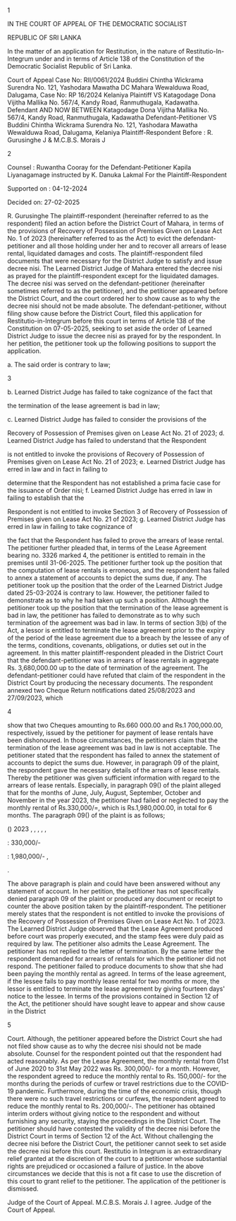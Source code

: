 1

IN THE COURT OF APPEAL OF THE DEMOCRATIC SOCIALIST

REPUBLIC OF SRI LANKA

In the matter of an application for Restitution, in the nature of Restitutio-In-Integrum under and in terms of Article 138 of the Constitution of the Democratic Socialist Republic of Sri Lanka.

Court of Appeal Case No: RII/0061/2024 Buddini Chintha Wickrama Surendra No. 121, Yashodara Mawatha DC Mahara Wewalduwa Road, Dalugama, Case No: RP 16/2024 Kelaniya Plaintiff VS Katagodage Dona Vijitha Mallika No. 567/4, Kandy Road, Ranmuthugala, Kadawatha. Defendant AND NOW BETWEEN Katagodage Dona Vijitha Mallika No. 567/4, Kandy Road, Ranmuthugala, Kadawatha Defendant-Petitioner VS Buddini Chintha Wickrama Surendra No. 121, Yashodara Mawatha Wewalduwa Road, Dalugama, Kelaniya Plaintiff-Respondent Before : R. Gurusinghe J & M.C.B.S. Morais J

2

Counsel : Ruwantha Cooray for the Defendant-Petitioner Kapila Liyanagamage instructed by K. Danuka Lakmal For the Plaintiff-Respondent

Supported on : 04-12-2024

Decided on: 27-02-2025

R. Gurusinghe The plaintiff-respondent (hereinafter referred to as the respondent) filed an action before the District Court of Mahara, in terms of the provisions of Recovery of Possession of Premises Given on Lease Act No. 1 of 2023 (hereinafter referred to as the Act) to evict the defendant-petitioner and all those holding under her and to recover all arrears of lease rental, liquidated damages and costs. The plaintiff-respondent filed documents that were necessary for the District Judge to satisfy and issue decree nisi. The Learned District Judge of Mahara entered the decree nisi as prayed for the plaintiff-respondent except for the liquidated damages. The decree nisi was served on the defendant-petitioner (hereinafter sometimes referred to as the petitioner), and the petitioner appeared before the District Court, and the court ordered her to show cause as to why the decree nisi should not be made absolute. The defendant-petitioner, without filing show cause before the District Court, filed this application for Restitutio-in-Integrum before this court in terms of Article 138 of the Constitution on 07-05-2025, seeking to set aside the order of Learned District Judge to issue the decree nisi as prayed for by the respondent. In her petition, the petitioner took up the following positions to support the application.

a. The said order is contrary to law;

3

b. Learned District Judge has failed to take cognizance of the fact that

the termination of the lease agreement is bad in law;

c. Learned District Judge has failed to consider the provisions of the

Recovery of Possession of Premises given on Lease Act No. 21 of 2023; d. Learned District Judge has failed to understand that the Respondent

is not entitled to invoke the provisions of Recovery of Possession of Premises given on Lease Act No. 21 of 2023; e. Learned District Judge has erred in law and in fact in failing to

determine that the Respondent has not established a prima facie case for the issuance of Order nisi; f. Learned District Judge has erred in law in failing to establish that the

Respondent is not entitled to invoke Section 3 of Recovery of Possession of Premises given on Lease Act No. 21 of 2023; g. Learned District Judge has erred in law in failing to take cognizance of

the fact that the Respondent has failed to prove the arrears of lease rental. The petitioner further pleaded that, in terms of the Lease Agreement bearing no. 3326 marked 4, the petitioner is entitled to remain in the premises until 31-06-2025. The petitioner further took up the position that the computation of lease rentals is erroneous, and the respondent has failed to annex a statement of accounts to depict the sums due, if any. The petitioner took up the position that the order of the Learned District Judge dated 25-03-2024 is contrary to law. However, the petitioner failed to demonstrate as to why he had taken up such a position. Although the petitioner took up the position that the termination of the lease agreement is bad in law, the petitioner has failed to demonstrate as to why such termination of the agreement was bad in law. In terms of section 3(b) of the Act, a lessor is entitled to terminate the lease agreement prior to the expiry of the period of the lease agreement due to a breach by the lessee of any of the terms, conditions, covenants, obligations, or duties set out in the agreement. In this matter plaintiff-respondent pleaded in the District Court that the defendant-petitioner was in arrears of lease rentals in aggregate Rs. 3,680,000.00 up to the date of termination of the agreement. The defendant-petitioner could have refuted that claim of the respondent in the District Court by producing the necessary documents. The respondent annexed two Cheque Return notifications dated 25/08/2023 and 27/09/2023, which

4

show that two Cheques amounting to Rs.660 000.00 and Rs.1 700,000.00, respectively, issued by the petitioner for payment of lease rentals have been dishonoured. In those circumstances, the petitioners claim that the termination of the lease agreement was bad in law is not acceptable. The petitioner stated that the respondent has failed to annex the statement of accounts to depict the sums due. However, in paragraph 09 of the plaint, the respondent gave the necessary details of the arrears of lease rentals. Thereby the petitioner was given sufficient information with regard to the arrears of lease rentals. Especially, in paragraph 09() of the plaint alleged that for the months of June, July, August, September, October and November in the year 2023, the petitioner had failed or neglected to pay the monthly rental of Rs.330,000/=, which is Rs.1,980,000.00, in total for 6 months. The paragraph 09() of the plaint is as follows;

() 2023 , , , , ,

: 330,000/-

: 1,980,000/- ,

.

The above paragraph is plain and could have been answered without any statement of account. In her petition, the petitioner has not specifically denied paragraph 09 of the plaint or produced any document or receipt to counter the above position taken by the plaintiff-respondent. The petitioner merely states that the respondent is not entitled to invoke the provisions of the Recovery of Possession of Premises Given on Lease Act No. 1 of 2023. The Learned District Judge observed that the Lease Agreement produced before court was properly executed, and the stamp fees were duly paid as required by law. The petitioner also admits the Lease Agreement. The petitioner has not replied to the letter of termination. By the same letter the respondent demanded for arrears of rentals for which the petitioner did not respond. The petitioner failed to produce documents to show that she had been paying the monthly rental as agreed. In terms of the lease agreement, if the lessee fails to pay monthly lease rental for two months or more, the lessor is entitled to terminate the lease agreement by giving fourteen days' notice to the lessee. In terms of the provisions contained in Section 12 of the Act, the petitioner should have sought leave to appear and show cause in the District

5

Court. Although, the petitioner appeared before the District Court she had not filed show cause as to why the decree nisi should not be made absolute. Counsel for the respondent pointed out that the respondent had acted reasonably. As per the Lease Agreement, the monthly rental from 01st of June 2020 to 31st May 2022 was Rs. 300,000/- for a month. However, the respondent agreed to reduce the monthly rental to Rs. 150,000/- for the months during the periods of curfew or travel restrictions due to the COVID-19 pandemic. Furthermore, during the time of the economic crisis, though there were no such travel restrictions or curfews, the respondent agreed to reduce the monthly rental to Rs. 200,000/-. The petitioner has obtained interim orders without giving notice to the respondent and without furnishing any security, staying the proceedings in the District Court. The petitioner should have contested the validity of the decree nisi before the District Court in terms of Section 12 of the Act. Without challenging the decree nisi before the District Court, the petitioner cannot seek to set aside the decree nisi before this court. Restitutio in Integrum is an extraordinary relief granted at the discretion of the court to a petitioner whose substantial rights are prejudiced or occasioned a failure of justice. In the above circumstances we decide that this is not a fit case to use the discretion of this court to grant relief to the petitioner. The application of the petitioner is dismissed.

Judge of the Court of Appeal. M.C.B.S. Morais J. I agree. Judge of the Court of Appeal.